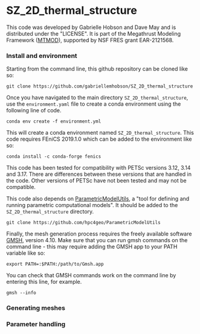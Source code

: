 # SZ_2D_thermal_structure

This code was developed by Gabrielle Hobson and Dave May and is distributed under the "LICENSE". It is part of the Megathrust Modeling Framework ([MTMOD](https://sites.utexas.edu/mtmod/)), supported by NSF FRES grant EAR-2121568. 

### Install and environment 

Starting from the command line, this github repository can be cloned like so: 

`git clone https://github.com/gabriellemhobson/SZ_2D_thermal_structure`

Once you have navigated to the main directory `SZ_2D_thermal_structure`, use the `environment.yaml` file to create a conda environment using the following line of code. 

`conda env create -f environment.yml`

This will create a conda environment named `SZ_2D_thermal_structure`. This code requires FEniCS 2019.1.0 which can be added to the environment like so:

`conda install -c conda-forge fenics`

This code has been tested for compatibility with PETSc versions 3.12, 3.14 and 3.17. There are differences between these versions that are handled in the code. Other versions of PETSc have not been tested and may not be compatible. 

This code also depends on [ParametricModelUtils](https://github.com/hpc4geo/ParametricModelUtils), a "tool for defining and running parametric computational models". It should be added to the `SZ_2D_thermal_structure` directory. 

`git clone https://github.com/hpc4geo/ParametricModelUtils` 

Finally, the mesh generation process requires the freely available software [GMSH](https://gmsh.info/), version 4.10. Make sure that you can run gmsh commands on the command line - this may require adding the GMSH app to your PATH variable like so: 

`export PATH=:$PATH:/path/to/Gmsh.app`

You can check that GMSH commands work on the command line by entering this line, for example. 

`gmsh --info`


### Generating meshes

### Parameter handling

